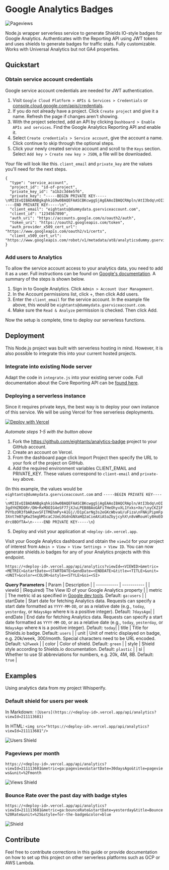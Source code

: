 # Google Analytics Badges

![Pageviews](https://google-analytics.atanas.info/api/analytics?viewId=128846594&metric=ga:pageviews&title=pageviews&style=flat&color=blue)

Node.js wrapper serverless service to generate Shields IO-style badges for Google Analytics. Authenticates with the Reporting API using JWT tokens and uses shields to generate badges for traffic stats. Fully customizable. Works with Universal Analytics but not GA4 properties.

## Quickstart

### Obtain service account credentials

Google service account credentials are needed for JWT authentication.

1. Visit `Google Cloud Platform > APIs & Services > Credentials` or [console.cloud.google.com/apis/credentials](https://console.cloud.google.com/apis/credentials).
2. If you do not already have a project. Click `Create project` and give it a name. Refresh the page if changes aren't showing.
3. With the project selected, add an API by clicking `Dashboard > Enable APIs and services`. Find the Google Analytics Reporting API and enable it.
4. Select `Create credentials > Service account`, give the account a name. Click continue to skip through the optional steps.
5. Click your newly created service account and scroll to the `Keys` section. Select `Add key > Create new key > JSON`, a file will be downloaded.

Your file will look like this. `client_email` and `private_key` are the values you'll need for the next steps.

```
{
  "type": "service_account",
  "project_id": "id-of-project",
  "private_key_id": "a1b2c3d4e5f6",
  "private_key": "-----BEGIN PRIVATE KEY-----\nMIIEvQIBADANBgkqhkiG9w0BAQEFAASCBKcwggSjAgEAAoIBAQCRApln/AtI3bdq\nOI3gdYHZRDORr/DN+RxMOOIG4eSF77jXJuLPEB8BAoGAFiTHeOhyvXL1Yxks+Xe/\nyCKZ1FPVYbzOR3fbARzwvSFITMEhmPy+A1Gj//D1pCarNg3s2eGKcWbvaU/uFiza\nFNAiPipmFp3Xnt7m07gKw25mgbMScaCJUeLOGdnGNXaHQ2aCieAXiA5aZbyjcyhX\n8vWRouHly8HoEOdrc8BOfTA=\n-----END PRIVATE KEY-----\n",
  "client_email": "eightants@dummydata.gserviceaccount.com",
  "client_id": "1234567890",
  "auth_uri": "https://accounts.google.com/o/oauth2/auth",
  "token_uri": "https://oauth2.googleapis.com/token",
  "auth_provider_x509_cert_url": "https://www.googleapis.com/oauth2/v1/certs",
  "client_x509_cert_url": "https://www.googleapis.com/robot/v1/metadata/at8/analyticsdummy.gserviceaccount.com"
}
```

### Add users to Analytics

To allow the service account access to your analytics data, you need to add it as a user. Full instructions can be found on [Google's documentation](https://support.google.com/analytics/answer/1009702?hl=en). A summary of the steps is shown below.

1. Sign in to Google Analytics. Click `Admin > Account User Management`.
2. In the Account permissions list, click +, then click Add users.
3. Enter the `client_email` for the service account. In the example file above, this would be `eightants@dummydata.gserviceaccount.com`.
4. Make sure the `Read & Analyze` permission is checked. Then click Add.

Now the setup is complete, time to deploy our serverless functions.

## Deployment

This Node.js project was built with serverless hosting in mind. However, it is also possible to integrate this into your current hosted projects.

### Integrate into existing Node server

Adapt the code in `integrate.js` into your existing server code. Full documentation about the Core Reporting API can be [found here](https://developers.google.com/analytics/devguides/reporting/core/v3/reference).

### Deploying a serverless instance

Since it requires private keys, the best way is to deploy your own instance of this service. We will be using Vercel for free serverless deployments.

[![Deploy with Vercel](https://vercel.com/button)](https://vercel.com/new/clone?repository-url=https%3A%2F%2Fgithub.com%2Fscriptex%2Fanalytics-badge&env=CLIENT_EMAIL,PRIVATE_KEY&envDescription=These%20values%20are%20defined%20in%20the%20JSON%20file%20downloaded%20from%20your%20service%20account%20&envLink=https%3A%2F%2Fgithub.com%2Fscriptex%2Fanalytics-badge%23deploying-a-serverless-instance)

_Automate steps 1-5 with the button above_

1. Fork the https://github.com/eightants/analytics-badge project to your GitHub account.
2. Create an account on Vercel.
3. From the dashboard page click Import Project then specify the URL to your fork of the project on GitHub.
4. Add the required environment variables CLIENT_EMAIL and PRIVATE_KEY. These values correspond to `client-email` and `private-key` above.

(In this example, the values would be `eightants@dummydata.gserviceaccount.com` and `-----BEGIN PRIVATE KEY-----\nMIIEvQIBADANBgkqhkiG9w0BAQEFAASCBKcwggSjAgEAAoIBAQCRApln/AtI3bdq\nOI3gdYHZRDORr/DN+RxMOOIG4eSF77jXJuLPEB8BAoGAFiTHeOhyvXL1Yxks+Xe/\nyCKZ1FPVYbzOR3fbARzwvSFITMEhmPy+A1Gj//D1pCarNg3s2eGKcWbvaU/uFiza\nFNAiPipmFp3Xnt7m07gKw25mgbMScaCJUeLOGdnGNXaHQ2aCieAXiA5aZbyjcyhX\n8vWRouHly8HoEOdrc8BOfTA=\n-----END PRIVATE KEY-----\n`)

5. Deploy and visit your application at `<deploy-id>.vercel.app`.

Visit your Google Analytics dashboard and obtain the `viewId` for your project of interest from `Admin > View > View Settings > View ID`. You can now generate shields.io badges for any of your Analytics projects with this endpoint.

```
https://<deploy-id>.vercel.app/api/analytics?viewId=<VIEWID>&metric=<METRIC>&startDate=<STARTDATE>&endDate=<ENDDATE>&title=<TITLE>&unit=<UNIT>&color=<COLOR>&style=<STYLE>&si=<SI>
```

**Query Parameters**
| Param | Description |
| ----------- | ----------- |
| viewId | (Required) The View ID of your Google Analytics property |
| metric | The metric id as specified in [Google dev tools](https://ga-dev-tools.appspot.com/dimensions-metrics-explorer/). Default: `ga:users` |
| startDate | Start date for fetching Analytics data. Requests can specify a start date formatted as `YYYY-MM-DD`, or as a relative date (e.g., `today`, `yesterday`, or `NdaysAgo` where `N` is a positive integer). Default: `7daysAgo`|
| endDate | End date for fetching Analytics data. Requests can specify a start date formatted as `YYYY-MM-DD`, or as a relative date (e.g., `today`, `yesterday`, or `NdaysAgo` where `N` is a positive integer). Default: `today`|
| title | Title for Shields.io badge. Default: `users` |
| unit | Unit of metric displayed on badge, e.g. 20k/week, 300/month. Special characters need to be URL encoded. Default: `%2Fweek` |
| color | Color of shield. Default: `green` |
| style | Shield style according to Shields.io documentation. Default: `plastic` |
| si | Whether to use SI abbreviations for numbers, e.g. 20k, 4M, 8B. Default: `true` |

## Examples

Using analytics data from my project Whisperify.

### Default shield for users per week

In Markdown: `![Users](https://<deploy-id>.vercel.app/api/analytics?viewId=211113681)`

In HTML: `<img src="https://<deploy-id>.vercel.app/api/analytics?viewId=211113681"/>`

![Users Shield](https://google-analytics.atanas.info/api/analytics?viewId=128846594)

### Pageviews per month

`https://<deploy-id>.vercel.app/api/analytics?viewId=211113681&metric=ga:pageviews&startDate=30daysAgo&title=pageviews&unit=%2Fmonth`

![Views Shield](https://google-analytics.atanas.info/api/analytics?viewId=128846594&metric=ga:pageviews&startDate=30daysAgo&title=pageviews&unit=%2Fmonth)

### Bounce Rate over the past day with badge styles

`https://<deploy-id>.vercel.app/api/analytics?viewId=211113681&metric=ga:bounceRate&startDate=yesterday&title=Bounce%20Rate&unit=%25&style=for-the-badge&color=blue`

![Shield](https://google-analytics.atanas.info/api/analytics?viewId=128846594&metric=ga:bounceRate&startDate=yesterday&title=Bounce%20Rate&unit=%25&style=for-the-badge&color=blue)

## Contribute

Feel free to contribute corrections in this guide or provide documentation on how to set up this project on other serverless platforms such as GCP or AWS Lambda.


